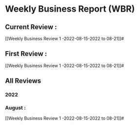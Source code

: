 # Weekly Business Report (WBR)

## Current Review :
[[Weekly Business Review 1 -2022-08-15-2022 to 08-21]]#

## First Review :
[[Weekly Business Review 1 -2022-08-15-2022 to 08-21]]#

## All Reviews
### 2022
### August :
[[Weekly Business Review 1 -2022-08-15-2022 to 08-21]]#